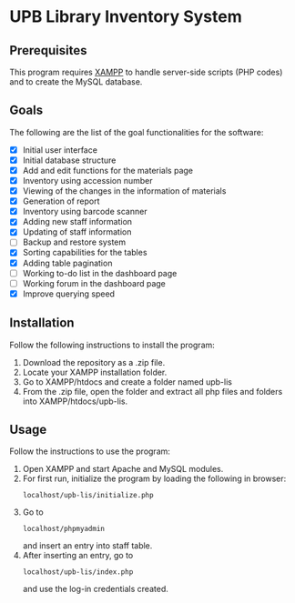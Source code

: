 # UPB Library Inventory System

## Prerequisites

This program requires [XAMPP](https://www.apachefriends.org/index.html) to handle server-side scripts (PHP codes) and to create the MySQL database.

## Goals

The following are the list of the goal functionalities for the software:
-   [x] Initial user interface
-   [x] Initial database structure
-   [x] Add and edit functions for the materials page
-   [x] Inventory using accession number
-   [x] Viewing of the changes in the information of materials
-   [x] Generation of report
-   [x] Inventory using barcode scanner
-   [x] Adding new staff information
-   [x] Updating of staff information
-   [ ] Backup and restore system
-   [x] Sorting capabilities for the tables
-   [x] Adding table pagination
-   [ ] Working to-do list in the dashboard page
-   [ ] Working forum in the dashboard page
-   [x] Improve querying speed

## Installation

Follow the following instructions to install the program:
1. Download the repository as a .zip file.
2. Locate your XAMPP installation folder.
3. Go to XAMPP/htdocs and create a folder named upb-lis
4. From the .zip file, open the folder and extract all php files and folders into XAMPP/htdocs/upb-lis.

## Usage

Follow the instructions to use the program:
1. Open XAMPP and start Apache and MySQL modules.
2. For first run, initialize the program by loading the following in browser:
    ```
    localhost/upb-lis/initialize.php
    ```
3. Go to
    ```
    localhost/phpmyadmin
    ```
    and insert an entry into staff table.
4. After inserting an entry, go to 
    ```
    localhost/upb-lis/index.php
    ```
    and use the log-in credentials created.
